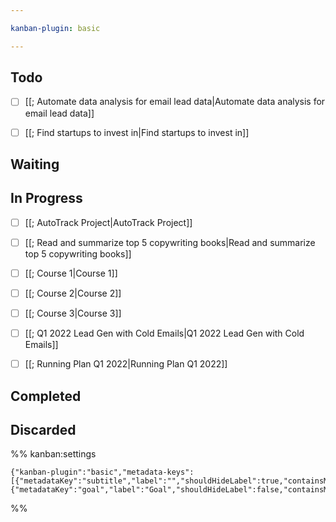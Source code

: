 ```yaml
---

kanban-plugin: basic

---
```


## Todo

- [ ] [[; Automate data analysis for email lead data|Automate data analysis for email lead data]]
- [ ] [[; Find startups to invest in|Find startups to invest in]]


## Waiting



## In Progress

- [ ] [[; AutoTrack Project|AutoTrack Project]]
- [ ] [[; Read and summarize top 5 copywriting books|Read and summarize top 5 copywriting books]]
- [ ] [[; Course 1|Course 1]]
- [ ] [[; Course 2|Course 2]]
- [ ] [[; Course 3|Course 3]]
- [ ] [[; Q1 2022 Lead Gen with Cold Emails|Q1 2022 Lead Gen with Cold Emails]]
- [ ] [[; Running Plan Q1 2022|Running Plan Q1 2022]]


## Completed



## Discarded





%% kanban:settings
```
{"kanban-plugin":"basic","metadata-keys":[{"metadataKey":"subtitle","label":"","shouldHideLabel":true,"containsMarkdown":true},{"metadataKey":"goal","label":"Goal","shouldHideLabel":false,"containsMarkdown":true}]}
```
%%